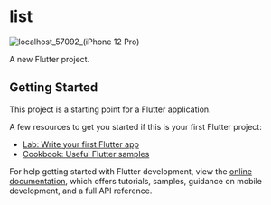 # list

![localhost_57092_(iPhone 12 Pro)](https://github.com/mms37/flutter_list_app/assets/99505347/dc6addc8-f8f1-4210-b04c-a0745b4094de)

A new Flutter project.

## Getting Started

This project is a starting point for a Flutter application.

A few resources to get you started if this is your first Flutter project:

- [Lab: Write your first Flutter app](https://docs.flutter.dev/get-started/codelab)
- [Cookbook: Useful Flutter samples](https://docs.flutter.dev/cookbook)

For help getting started with Flutter development, view the
[online documentation](https://docs.flutter.dev/), which offers tutorials,
samples, guidance on mobile development, and a full API reference.
